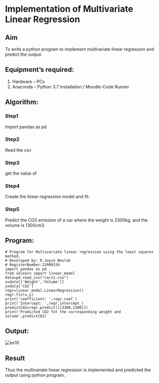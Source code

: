# Implementation of Multivariate Linear Regression
## Aim
To write a python program to implement multivariate linear regression and predict the output.
## Equipment’s required:
1.	Hardware – PCs
2.	Anaconda – Python 3.7 Installation / Moodle-Code Runner
## Algorithm:
### Step1
Import pandas as pd

### Step2
Read the csv

### Step3
get the value of

### Step4
Create the linear regression model and fit.

### Step5
Predict the CO2 emission of a car where the weight is 2300kg, and the volume is 1300cm3.

## Program:
```
# Program for Multivariate linear regression using the least squares method.
# Developed by: R.Joyce Beulah
# RegisterNumber:22009334
import pandas as pd
from sklearn import linear_model
data=pd.read_csv("cars1.csv")
x=data[['Weight','Volume']]
y=data['CO2']
regr=linear_model.LinearRegression()
regr.fit(x,y)
print('coefficient: ',regr.coef_)
print('Intercept: ',regr.intercept_)
predictCO2=regr.predict([[3300,1300]])
print('Predicted CO2 fot the corresponding weight and volume',predictCO2)

```
## Output:
![ex10](https://user-images.githubusercontent.com/118343698/215136982-b262b17b-29f8-4d07-a553-270164f75293.png)


## Result
Thus the multivariate linear regression is implemented and predicted the output using python program.
